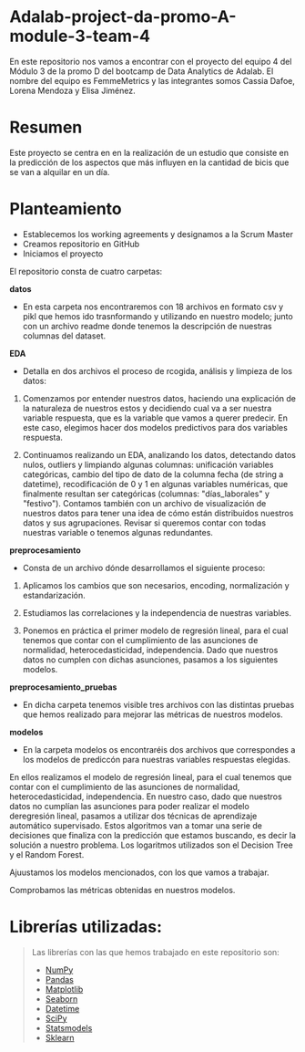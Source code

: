 # Adalab-project-da-promo-A-module-3-team-4
En este repositorio nos vamos a encontrar con el proyecto del equipo 4 del Módulo 3 de la promo D del bootcamp de Data Analytics de Adalab. El nombre del equipo es FemmeMetrics  y las integrantes somos Cassia Dafoe, Lorena Mendoza y Elisa Jiménez.

# Resumen

Este proyecto se centra en en la realización de un estudio que consiste en la predicción de los aspectos que más influyen en la cantidad de bicis que se van a alquilar en un día. 


# Planteamiento

- Establecemos los working agreements y designamos a la Scrum Master
- Creamos repositorio en GitHub
- Iniciamos el proyecto



El repositorio consta de cuatro carpetas:

**datos**

- En esta carpeta nos encontraremos con 18 archivos en formato csv y pikl que hemos ido trasnformando y utilizando en nuestro modelo; junto con un archivo readme donde tenemos la descripción de nuestras columnas del dataset.



**EDA**

- Detalla en dos archivos el proceso de rcogida, análisis y limpieza de los datos:

1. Comenzamos por entender nuestros datos, haciendo una explicación de la naturaleza de nuestros estos y decidiendo cual va a ser nuestra variable respuesta, que es la variable que vamos a querer predecir.
En este caso, elegimos hacer dos modelos predictivos para dos variables respuesta.

2. Continuamos realizando un EDA, analizando los datos, detectando datos nulos, outliers y limpiando algunas columnas: unificación variables categóricas, cambio del tipo de dato de la columna fecha (de string a datetime), recodificación de  0 y 1 en algunas variables numéricas, que finalmente resultan ser categóricas (columnas: "días_laborales" y "festivo").
Contamos también con un archivo de visualización de nuestros datos para tener una idea de cómo están distribuidos nuestros datos y sus agrupaciones.
Revisar si queremos contar con todas nuestras variable o tenemos algunas redundantes.



**preprocesamiento** 

- Consta de un archivo dónde desarrollamos el siguiente proceso:

1. Aplicamos los cambios que son necesarios, encoding, normalización y estandarización.

2. Estudiamos las correlaciones y la independencia de nuestras variables.

3. Ponemos en práctica el primer modelo de regresión lineal, para el cual tenemos que contar con el cumplimiento de las asunciones de normalidad, heterocedasticidad, independencia. Dado que nuestros datos no cumplen con dichas asunciones, pasamos a los siguientes modelos.



**preprocesamiento_pruebas**

- En dicha carpeta tenemos visible tres archivos con las distintas pruebas que hemos realizado para mejorar las métricas de nuestros modelos.



**modelos**

- En la carpeta modelos os encontraréis dos archivos que correspondes a los modelos de prediccón para nuestras variables respuestas elegidas.

En ellos realizamos el modelo de regresión lineal, para el cual tenemos que contar con el cumplimiento de las asunciones de normalidad, heterocedasticidad, independencia.
En nuestro caso, dado que nuestros datos no cumplían las asunciones para poder realizar el modelo deregresión lineal, pasamos a utilizar dos técnicas de aprendizaje automático supervisado. Estos algoritmos van a tomar una serie de decisiones que finaliza con la predicción que estamos buscando, es decir la solución a nuestro problema. Los logaritmos utilizados son el Decision Tree  y el Random Forest.

Ajuustamos los modelos mencionados, con los que vamos a trabajar.

Comprobamos las métricas obtenidas en nuestros modelos.



# Librerías utilizadas:

>Las librerías con las que hemos trabajado en este repositorio son:
>
>- [NumPy](https://numpy.org/)
>- [Pandas](https://pandas.pydata.org/) 
>- [Matplotlib](https://matplotlib.org/)
>- [Seaborn](https://seaborn.pydata.org/)
>- [Datetime](https://docs.python.org/es/3/library/datetime.html)
>- [SciPy](https://scipy.org/)
>- [Statsmodels](https://www.statsmodels.org/stable/index.html)
>- [Sklearn](https://scikit-learn.org/stable/)








